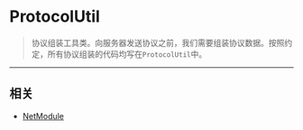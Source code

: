 # ProtocolUtil

> 协议组装工具类。向服务器发送协议之前，我们需要组装协议数据。按照约定，所有协议组装的代码均写在`ProtocolUtil`中。

---

## 相关
* [NetModule](//classes/NetModule.html 'NetModule')


